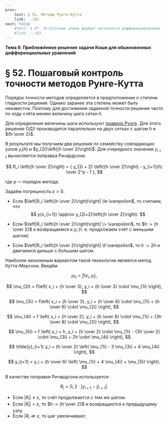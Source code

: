 ```yaml
---
prev:
    text: § 51. Методы Рунге-Кутта
    link: ../02
next: false
    #text: § 47. Остаточные члены формул численного дифференцирования
    #link: ../02
---
```


**Тема 9. Приближённое решение задачи Коши для обыкновенных дифференциальных уравнений**

# § 52. Пошаговый контроль точности методов Рунге-Кутта

Порядок точности методов определяется в предположении о степени гладкости решения. Однако заранее эта степень может быть неизвестна. Поэтому для достижения заданной точности решения часто по ходу счёта меняю величину шага сетки $h$.

Для определения величины шага используют [правило Рунге](../../07/43/#правило-рунге). Для этого решение ОДУ производится параллельно на двух сетках с шагом $h$ и ${h \over 2}$.

В результате мы получаем два решения по семейству совпадающих узлов $y_i(h)$ и $y_{2i}\left({h \over 2}\right)$. Для очередного значения $y_{i+1}$ вычисляется поправка Ричардсона:

$$
R_i \left({h \over 2}\right) = {
    y_{2i + 2} \left({h \over 2}\right) - y_{i+1}(h) \over 2^p - 1
},
$$

где $p$ — порядок метода.

Задаём погрешность $\varepsilon > 0$.

* Если $\left|R_i \left({h \over 2}\right)\right| \le \varepsilon$, то считаем, что
  $$
  y(x_{i+1}) \approx y_{2i+2}\left({h \over 2}\right).
  $$

* Если $\left|R_i \left({h \over 2}\right)\right| \> \varepsilon$, то $h := {h \over 2}$ и возвращаемся к $y_i$ (т. е. продолжаем счёт с меньшим шагом).

* Если $\left|R_i \left({h \over 2}\right)\right| \ll \varepsilon$, то $h := 2h$ и двигаемся дальше с бо́льшим шагом.

Наиболее экономным вариантом такой технологии является метод Кутта-Мерсона. Введём

$$
\mu_{1i} = f(x_i, y_i),
$$

$$
\mu_{2i} = f\left(
    x_i + {h \over 3},
    y_i + {h \over 3} \cdot \mu_{1i}
\right),
$$

$$
\mu_{3i} = f\left(
    x_i + {h \over 3},
    y_i + {h \over 6} \cdot \mu_{1i} + {h \over 6} \cdot \mu_{2i}
\right),
$$

$$
\mu_{4i} = f \left(
    x_i + {h \over 2},
    y_i + {h \over 8} \cdot \mu_{1i} + {3h \over 8} \cdot \mu_{2i}
\right),
$$

$$
\mu_{5i} = f \left(
    x_i + h,
    y_i + {h \over 2} \cdot \mu_{1i} - {3h \over 2} \cdot \mu_{3i} + 2h \cdot \mu_{4i}
\right),
$$

$$
\tilde{y}_{i+1} y_i + {h \over 2} \left(
    \mu_{1i} - 3 \mu_{3i} + 4 \mu_{4i}
\right),
$$

$$
y_{i+1} = y_i + {h \over 6} \left(
    \mu_{1i} + 4 \mu_{4i} + \mu_{5i}
\right).
$$

В качестве поправки Ричардсона используется:

$$
R_i = 0,2 \cdot \left|
    y_{i+1} - \tilde{y}_{i+1}
\right|.
$$

* Если $|R_i| \le \varepsilon$, то счёт продолжается с тем же шагом.
* Если $|R_i| > \varepsilon$, то $h := {h \over 2}$ и возвращаются к предыдущему узлу.
* Если $|R_i \ll \varepsilon$, то шаг увеличивают.